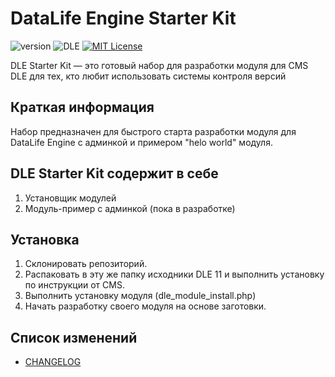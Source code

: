 # DataLife Engine Starter Kit

![version](https://img.shields.io/badge/version-1.0.0-red.svg?style=flat-square "Version")
![DLE](https://img.shields.io/badge/DLE-11.X-green.svg?style=flat-square "DLE Version")
[![MIT License](https://img.shields.io/badge/license-MIT-blue.svg?style=flat-square)](https://github.com/dle-modules/DLE-StarterKit/blob/master/LICENSE)

DLE Starter Kit — это готовый набор для разработки модуля для CMS DLE для тех, кто любит использовать системы контроля версий



## Краткая информация

Набор предназначен для быстрого старта разработки модуля для DataLife Engine с админкой и примером "helo world" модуля.

## DLE Starter Kit содержит в себе

1. Установщик модулей
2. Модуль-пример с админкой (пока в разработке)


## Установка

1. Склонировать репозиторий.
2. Распаковать в эту же папку исходники DLE 11 и выполнить установку по инструкции от CMS.
3. Выполнить установку модуля (dle_module_install.php)
3. Начать разработку своего модуля на основе заготовки.



## Список изменений
- [CHANGELOG](https://github.com/dle-modules/DLE-StarterKit/blob/master/CHANGELOG.md)

